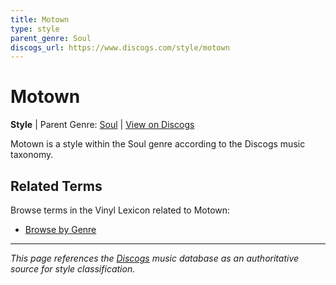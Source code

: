 ```yaml
---
title: Motown
type: style
parent_genre: Soul
discogs_url: https://www.discogs.com/style/motown
---
```


# Motown

**Style** | Parent Genre: [Soul](../genres/soul.md) | [View on Discogs](https://www.discogs.com/style/motown)

Motown is a style within the Soul genre according to the Discogs music taxonomy.

## Related Terms

Browse terms in the Vinyl Lexicon related to Motown:

- [Browse by Genre](../tags/genres.md)

---

*This page references the [Discogs](https://www.discogs.com/style/motown) music database as an authoritative source for style classification.*
